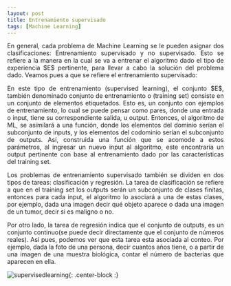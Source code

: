 ```yaml
---
layout: post
title: Entrenamiento supervisado
tags: [Machine Learning]
---
```

<style TYPE="text/css">
code.has-jax {font: inherit; font-size: 100%; background: inherit; border: inherit;}
</style>
<script type="text/x-mathjax-config">
MathJax.Hub.Config({
    tex2jax: {
        inlineMath: [['$','$'], ['\\(','\\)']],
        skipTags: ['script', 'noscript', 'style', 'textarea', 'pre'] // removed 'code' entry
    }
});
MathJax.Hub.Queue(function() {
    var all = MathJax.Hub.getAllJax(), i;
    for(i = 0; i < all.length; i += 1) {
        all[i].SourceElement().parentNode.className += ' has-jax';
    }
});
</script>
<script type="text/javascript" src="https://cdnjs.cloudflare.com/ajax/libs/mathjax/2.7.4/MathJax.js?config=TeX-AMS_HTML-full"></script>

<p style='text-align: justify;'>
En general, cada problema de Machine Learning se le pueden asignar dos clasificaciones: Entrenamiento supervisado y no supervisado. Esto se refiere a la manera
en la cual se va a entrenar el algoritmo dado el tipo de experiencia $E$ pertinente, para llevar a cabo la solución del problema dado.
Veamos pues a que se refiere el entrenamiento supervisado:
</p>

<p style='text-align: justify;'>
En este tipo de entrenamiento (supervised learning), el conjunto $E$, también denominado conjunto de entrenamiento o (training set) consiste en un conjunto de elementos
etiquetados. Esto es, un conjunto con ejemplos de entrenamiento, lo cual se puede pensar como pares, donde una entrada o input, tiene su correspondiente salida, u output.
Entonces, el algoritmo de ML, se asimilará a una función, donde los elementos del dominio serían el subconjunto de inputs, y los elementos del codominio serían el subconjunto
de outputs. Así, construida una función que se acomode a estos parámetros, al ingresar un nuevo input al algoritmo, este encontraría un output pertinente con base al entrenamiento
dado por las características del training set.
</p>

<p style='text-align: justify;'>
Los problemas de entrenamiento supervisado también se dividen en dos tipos de tareas: clasificación y regresión. La tarea de clasificación se refiere a que en el training set
los outputs serán un subconjunto de clases finitas, entonces para cada input, el algoritmo lo asociará a una de estas clases, por ejemplo, dada una imagen decir qué objeto aparece
o dada una imagen de un tumor, decir si es maligno o no.
</p>

<p style='text-align: justify;'>
Por otro lado, la tarea de regresión indica que el conjunto de outputs, es un conjunto continuo(se puede decir directamente que el conjunto de números reales). Así pues, podemos ver
que esta tarea esta asociada al conteo. Por ejemplo, dada la foto de una persona, decir cuantos años tiene, o a partir  de una imagen de una muestra biológica, contar el número de bacterias
que aparecen en ella.
</p>

![supervisedlearning](https://miro.medium.com/max/4568/1*HVFwSGCwvNk8uD9XBMGhgw.png){: .center-block :}
